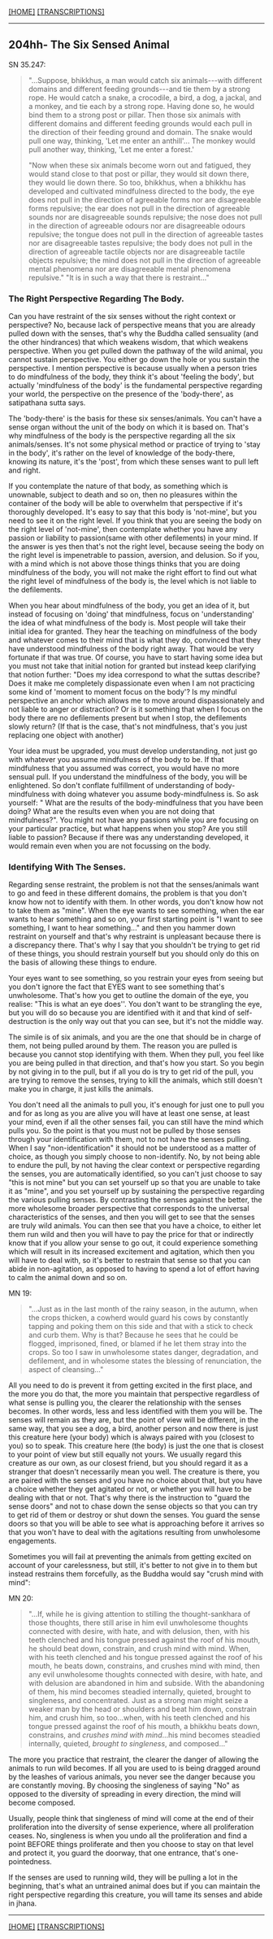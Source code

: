 [[HOME]](/hillside_hermitage_archive/index) [[TRANSCRIPTIONS]](/hillside_hermitage_archive/summarized_talk_transcriptions/index)

---

204hh- The Six Sensed Animal
----------------------------

SN 35.247:

> \"\...Suppose, bhikkhus, a man would catch six animals---with
> different domains and different feeding grounds---and tie them by a
> strong rope. He would catch a snake, a crocodile, a bird, a dog, a
> jackal, and a monkey, and tie each by a strong rope. Having done so,
> he would bind them to a strong post or pillar. Then those six animals
> with different domains and different feeding grounds would each pull
> in the direction of their feeding ground and domain. The snake would
> pull one way, thinking, 'Let me enter an anthill'... The monkey would
> pull another way, thinking, 'Let me enter a forest.'
>
> "Now when these six animals become worn out and fatigued, they would
> stand close to that post or pillar, they would sit down there, they
> would lie down there. So too, bhikkhus, when a bhikkhu has developed
> and cultivated mindfulness directed to the body, the eye does not pull
> in the direction of agreeable forms nor are disagreeable forms
> repulsive; the ear does not pull in the direction of agreeable sounds
> nor are disagreeable sounds repulsive; the nose does not pull in the
> direction of agreeable odours nor are disagreeable odours repulsive;
> the tongue does not pull in the direction of agreeable tastes nor are
> disagreeable tastes repulsive; the body does not pull in the direction
> of agreeable tactile objects nor are disagreeable tactile objects
> repulsive; the mind does not pull in the direction of agreeable mental
> phenomena nor are disagreeable mental phenomena repulsive." "It is in
> such a way that there is restraint..."

### The Right Perspective Regarding The Body.

Can you have restraint of the six senses without the right context or
perspective? No, because lack of perspective means that you are already
pulled down with the senses, that\'s why the Buddha called sensuality
(and the other hindrances) that which weakens wisdom, that which weakens
perspective. When you get pulled down the pathway of the wild animal,
you cannot sustain perspective. You either go down the hole or you
sustain the perspective. I mention perspective is because usually when a
person tries to do mindfulness of the body, they think it\'s about
'feeling the body', but actually 'mindfulness of the body' is the
fundamental perspective regarding your world, the perspective on the
presence of the 'body-there', as satipathana sutta says.

The 'body-there' is the basis for these six senses/animals. You can\'t
have a sense organ without the unit of the body on which it is based on.
That\'s why mindfulness of the body is the perspective regarding all the
six animals/senses. It\'s not some physical method or practice of trying
to 'stay in the body', it\'s rather on the level of knowledge of the
body-there, knowing its nature, it\'s the 'post', from which these
senses want to pull left and right.

If you contemplate the nature of that body, as something which is
unownable, subject to death and so on, then no pleasures within the
container of the body will be able to overwhelm that perspective if
it\'s thoroughly developed. It\'s easy to say that this body is
'not-mine', but you need to see it on the right level. If you think that
you are seeing the body on the right level of 'not-mine', then
contemplate whether you have any passion or liability to passion(same
with other defilements) in your mind. If the answer is yes then that\'s
not the right level, because seeing the body on the right level is
impenetrable to passion, aversion, and delusion. So if you, with a mind
which is not above those things thinks that you are doing mindfulness of
the body, you will not make the right effort to find out what the right
level of mindfulness of the body is, the level which is not liable to
the defilements.

When you hear about mindfulness of the body, you get an idea of it, but
instead of focusing on 'doing' that mindfulness, focus on
'understanding' the idea of what mindfulness of the body is. Most people
will take their initial idea for granted. They hear the teaching on
mindfulness of the body and whatever comes to their mind that is what
they do, convinced that they have understood mindfulness of the body
right away. That would be very fortunate if that was true. Of course,
you have to start having some idea but you must not take that initial
notion for granted but instead keep clarifying that notion further:
\"Does my idea correspond to what the suttas describe? Does it make me
completely dispassionate even when I am not practicing some kind of
'moment to moment focus on the body'? Is my mindful perspective an
anchor which allows me to move around dispassionately and not liable to
anger or distraction? Or is it something that when I focus on the body
there are no defilements present but when I stop, the defilements slowly
return? (If that is the case, that\'s not mindfulness, that\'s you just
replacing one object with another)

Your idea must be upgraded, you must develop understanding, not just go
with whatever you assume mindfulness of the body to be. If that
mindfulness that you assumed was correct, you would have no more sensual
pull. If you understand the mindfulness of the body, you will be
enlightened. So don\'t conflate fulfillment of understanding of
body-mindfulness with doing whatever you assume body-mindfulness is. So
ask yourself: \" What are the results of the body-mindfulness that you
have been doing? What are the results even when you are not doing that
mindfulness?\". You might not have any passions while you are focusing
on your particular practice, but what happens when you stop? Are you
still liable to passion? Because if there was any understanding
developed, it would remain even when you are not focussing on the body.

### Identifying With The Senses.

Regarding sense restraint, the problem is not that the senses/animals
want to go and feed in these different domains, the problem is that you
don\'t know how not to identify with them. In other words, you don\'t
know how not to take them as "mine". When the eye wants to see
something, when the ear wants to hear something and so on, your first
starting point is "I want to see something, I want to hear something..."
and then you hammer down restraint on yourself and that\'s why restraint
is unpleasant because there is a discrepancy there. That\'s why I say
that you shouldn\'t be trying to get rid of these things, you should
restrain yourself but you should only do this on the basis of allowing
these things to endure.

Your eyes want to see something, so you restrain your eyes from seeing
but you don\'t ignore the fact that EYES want to see something that\'s
unwholesome. That\'s how you get to outline the domain of the eye, you
realise: \"This is what an eye does\'\'. You don\'t want to be
strangling the eye, but you will do so because you are identified with
it and that kind of self-destruction is the only way out that you can
see, but it\'s not the middle way.

The simile is of six animals, and you are the one that should be in
charge of them, not being pulled around by them. The reason you are
pulled is because you cannot stop identifying with them. When they pull,
you feel like you are being pulled in that direction, and that\'s how
you start. So you begin by not giving in to the pull, but if all you do
is try to get rid of the pull, you are trying to remove the senses,
trying to kill the animals, which still doesn\'t make you in charge, it
just kills the animals.

You don\'t need all the animals to pull you, it\'s enough for just one
to pull you and for as long as you are alive you will have at least one
sense, at least your mind, even if all the other senses fail, you can
still have the mind which pulls you. So the point is that you must not
be pulled by those senses through your identification with them, not to
not have the senses pulling. When I say "non-identification" it should
not be understood as a matter of choice, as though you simply choose to
non-identify. No, by not being able to endure the pull, by not having
the clear context or perspective regarding the senses, you are
automatically identified, so you can\'t just choose to say "this is not
mine" but you can set yourself up so that you are unable to take it as
"mine", and you set yourself up by sustaining the perspective regarding
the various pulling senses. By contrasting the senses against the
better, the more wholesome broader perspective that corresponds to the
universal characteristics of the senses, and then you will get to see
that the senses are truly wild animals. You can then see that you have a
choice, to either let them run wild and then you will have to pay the
price for that or indirectly know that if you allow your sense to go
out, it could experience something which will result in its increased
excitement and agitation, which then you will have to deal with, so
it\'s better to restrain that sense so that you can abide in
non-agitation, as opposed to having to spend a lot of effort having to
calm the animal down and so on.

MN 19:

> "\...Just as in the last month of the rainy season, in the autumn,
> when the crops thicken, a cowherd would guard his cows by constantly
> tapping and poking them on this side and that with a stick to check
> and curb them. Why is that? Because he sees that he could be flogged,
> imprisoned, fined, or blamed if he let them stray into the crops. So
> too I saw in unwholesome states danger, degradation, and defilement,
> and in wholesome states the blessing of renunciation, the aspect of
> cleansing..."

All you need to do is prevent it from getting excited in the first
place, and the more you do that, the more you maintain that perspective
regardless of what sense is pulling you, the clearer the relationship
with the senses becomes. In other words, less and less identified with
them you will be. The senses will remain as they are, but the point of
view will be different, in the same way, that you see a dog, a bird,
another person and now there is just this creature here (your body)
which is always paired with you (closest to you) so to speak. This
creature here (the body) is just the one that is closest to your point
of view but still equally not yours. We usually regard this creature as
our own, as our closest friend, but you should regard it as a stranger
that doesn\'t necessarily mean you well. The creature is there, you are
paired with the senses and you have no choice about that, but you have a
choice whether they get agitated or not, or whether you will have to be
dealing with that or not. That\'s why there is the instruction to "guard
the sense doors" and not to chase down the sense objects so that you can
try to get rid of them or destroy or shut down the senses. You guard the
sense doors so that you will be able to see what is approaching before
it arrives so that you won\'t have to deal with the agitations resulting
from unwholesome engagements.

Sometimes you will fail at preventing the animals from getting excited
on account of your carelessness, but still, it\'s better to not give in
to them but instead restrains them forcefully, as the Buddha would say
"crush mind with mind":

MN 20:

> "\...If, while he is giving attention to stilling the thought-sankhara
> of those thoughts, there still arise in him evil unwholesome thoughts
> connected with desire, with hate, and with delusion, then, with his
> teeth clenched and his tongue pressed against the roof of his mouth,
> he should beat down, constrain, and crush mind with mind. When, with
> his teeth clenched and his tongue pressed against the roof of his
> mouth, he beats down, constrains, and crushes mind with mind, then any
> evil unwholesome thoughts connected with desire, with hate, and with
> delusion are abandoned in him and subside. With the abandoning of
> them, his mind becomes steadied internally, quieted, brought to
> singleness, and concentrated. Just as a strong man might seize a
> weaker man by the head or shoulders and beat him down, constrain him,
> and crush him, so too...when, with his teeth clenched and his tongue
> pressed against the roof of his mouth, a bhikkhu beats down,
> constrains, and *crushes mind with mind*...his mind becomes steadied
> internally, quieted, *brought to singleness*, and composed..."

The more you practice that restraint, the clearer the danger of allowing
the animals to run wild becomes. If all you are used to is being dragged
around by the leashes of various animals, you never see the danger
because you are constantly moving. By choosing the singleness of saying
"No" as opposed to the diversity of spreading in every direction, the
mind will become composed.

Usually, people think that singleness of mind will come at the end of
their proliferation into the diversity of sense experience, where all
proliferation ceases. No, singleness is when you undo all the
proliferation and find a point BEFORE things proliferate and then you
choose to stay on that level and protect it, you guard the doorway, that
one entrance, that\'s one-pointedness.

If the senses are used to running wild, they will be pulling a lot in
the beginning, that\'s what an untrained animal does but if you can
maintain the right perspective regarding this creature, you will tame
its senses and abide in jhana.

---

[[HOME]](/hillside_hermitage_archive/index) [[TRANSCRIPTIONS]](/hillside_hermitage_archive/summarized_talk_transcriptions/index)
